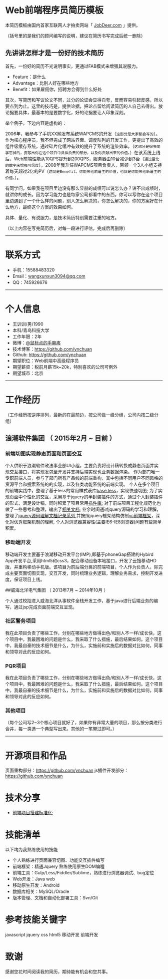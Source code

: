 # Web前端程序员简历模板

本简历模板由国内首家互联网人才拍卖网站「 [JobDeer.com](http://www.jobdeer.com) 」提供。

（括号里的是我们的顾问编写的说明，建议在简历书写完成后统一删除）

## 先讲讲怎样才是一份好的技术简历

首先，一份好的简历不光说明事实，更通过FAB模式来增强其说服力。

 - Feature：是什么
 - Advantage：比别人好在哪些地方
 - Benefit：如果雇佣你，招聘方会得到什么好处 

其次，写简历和写议论文不同，过分的论证会显得自夸，反而容易引起反感，所以要点到为止。这里的技巧是，提供论据，把论点留给阅读简历的人自己去得出。放论据要具体，最基本的是要数字化，好的论据要让人印象深刻。

举个例子，下边内容是虚构的：

2006年，我参与了手机XX网发布系统WAPCMS的开发（```这部分是大家都会写的```）。作为核心程序员，我不但完成了网站界面、调度队列的开发工作，更提出了高效的组件级缓存系统，通过碎片化缓冲有效的提升了系统的渲染效率。（```这部分是很多同学忘掉的，要写出你在这个项目中具体负责的部分，以及你贡献出来的价值。```）在该系统上线后，Web前端性能从10QPS提升到200QPS，服务器由10台减少到3台（``` 通过量化的数字来增强可信度 ```）。2008年我升任WAPCMS项目负责人，带领一个3人小组支持着每天超过2亿的PV（``` 这就是Benefit。你能带给前雇主的价值，也就是你能带给新雇主的价值。 ```）。

有同学问，如果我在项目里边没有那么显赫的成绩可以说怎么办？讲不出成绩时，就讲你的成长。因为学习能力也是每家公司都看中的东西。你可以写你在这个项目里边遇到了一个什么样的问题，别人怎么解决的，你怎么解决的，你的方案好在什么地方，最终这个方案的效果如何。

具体、量化、有说服力，是技术简历特别需要注重的地方。

（以上内容在写完简历后，对每一段进行评估，完成后再删除）

---


# 联系方式

- 手机：15588483320 
- Email：wangxunxun3094@qq.com 
- QQ：745926676

---

# 个人信息

 - 王训训/男/1990 
 - 本科/青岛科技大学 
 - 工作年限：2年
 - 微博：[@鼠标点的手腕疼](http://weibo.com/1883606305) 
 - 技术博客：https://github.com/ynchuan
 - Github: https://github.com/ynchuan
 - 期望职位：Web前端中高级程序员
 - 期望薪资：税前月薪15k~20k，特别喜欢的公司可例外
 - 期望城市：北京

---

# 工作经历
（工作经历按逆序排列，最新的在最前边，按公司做一级分组，公司内按二级分组）

## 浪潮软件集团 （ 2015年2月 ~ 目前 ）

### 前端切图实现静态页面和页面交互
个人供职于浪潮软件政法事业部UI小组，主要负责将设计稿转换成静态页面并实现交互接口，将实现发包至开发并支持后端实现也业务数据渲染。
作为部门唯一专职前端人员，参与了部门所有产品线的前端重构，其中包括不同用户不同风格的资源平台和搜索系统的的实现，以及各类功能系统的前端实现。
个人在多个项目的前端实践中，整理了基于less的常用样式表库[base.less](../plugin/less/base.less)，实现快速切图;
为了实现页面中个性化的交互，采用基于jquery的半封装插件的方式，通过个人封装插件的形式，满足设计稿，同时积累了项目常用[插件库](https://github.com/ynchuan);
对于前端项目工程化规范化也做了一些思考和整理，输出了[相关文档](项目搭建结构.md);
业余时间通过jquery源码的学习和理解，整理了[jquery源码理解文档记录系列](js_b/jquery-src.md),并按照jquery框架结构仿制[yc前端框架](../experiment/js_exp/nativejs/yc.js)，深化对优秀框架机制的理解,
个人对浏览器兼容性(主要IE6-IE8浏览器)问题有些简单积累。

### 移动端开发
移动端开发主要基于浪潮移动开发平台(IMP),即基于phoneGap搭建的Hybird App开发平台,采用html5和css3，配合移动设备本地接口，开发了云搜移动HD版，并重构移动手机版。该项目为前后端分离的前端项目，个人作为负责人，除完成主要页面切图实现，交互开发，同时梳理业务逻辑，理解业务需求，控制开发进度，保证项目上线。

 
##威海北洋电气集团 （ 2013年7月 ~ 2014年10月 ）

个人通过校招进入威海北洋从事软件全栈开发工作，基于java进行后端业务的编写，通过jsp完成页面前端交互呈现。

### 社区警务项目 
我在此项目负责了哪些工作，分别在哪些地方做得出色/和别人不一样/成长快，这个项目中，我最困难的问题是什么，我采取了什么措施，最后结果如何。这个项目中，我最自豪的技术细节是什么，为什么，实施前和实施后的数据对比如何，同事和领导对此的反应如何。


### PQR项目 
我在此项目负责了哪些工作，分别在哪些地方做得出色/和别人不一样/成长快，这个项目中，我最困难的问题是什么，我采取了什么措施，最后结果如何。这个项目中，我最自豪的技术细节是什么，为什么，实施前和实施后的数据对比如何，同事和领导对此的反应如何。


### 其他项目

（每个公司写2~3个核心项目就好了，如果你有非常大量的项目，那么按分类进行合并，每一类选一个典型写出来。其他的一笔带过即可。）

---

# 开源项目和作品
页面重构部分：https://github.com/ynchuan
js插件开发部分：https://github.com/ynchuan


# 技术分享

- [前端项目搭建标准化](项目搭建结构.md);

# 技能清单

以下均为我熟练使用的技能

- 个人熟练进行页面兼容切图、功能交互插件编写
- 前端框架：精通Jquery 熟练使用原生DOM编程
- 前端工具：Gulp/Less/Fiddler/Sublime，熟练进行浏览器调试、bug定位
- Web开发：Java web
- 移动原生开发：Android
- 数据库相关：MySQL/Oracle
- 版本管理、文档和自动化部署工具：Svn/Git

# 参考技能关键字

javascript jquery css html5 移动开发 前端开发


# 致谢
感谢您花时间阅读我的简历，期待能有机会和您共事。